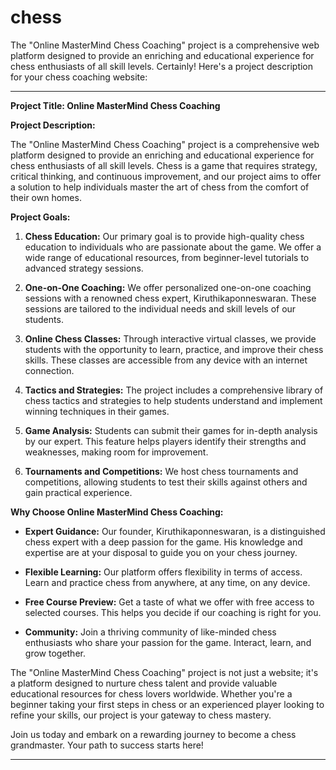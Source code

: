 # chess
The "Online MasterMind Chess Coaching" project is a comprehensive web platform designed to provide an enriching and educational experience for chess enthusiasts of all skill levels. 
Certainly! Here's a project description for your chess coaching website:

---

**Project Title: Online MasterMind Chess Coaching**

**Project Description:**

The "Online MasterMind Chess Coaching" project is a comprehensive web platform designed to provide an enriching and educational experience for chess enthusiasts of all skill levels. Chess is a game that requires strategy, critical thinking, and continuous improvement, and our project aims to offer a solution to help individuals master the art of chess from the comfort of their own homes.

**Project Goals:**

1. **Chess Education:** Our primary goal is to provide high-quality chess education to individuals who are passionate about the game. We offer a wide range of educational resources, from beginner-level tutorials to advanced strategy sessions.

2. **One-on-One Coaching:** We offer personalized one-on-one coaching sessions with a renowned chess expert, Kiruthikaponneswaran. These sessions are tailored to the individual needs and skill levels of our students.

3. **Online Chess Classes:** Through interactive virtual classes, we provide students with the opportunity to learn, practice, and improve their chess skills. These classes are accessible from any device with an internet connection.

4. **Tactics and Strategies:** The project includes a comprehensive library of chess tactics and strategies to help students understand and implement winning techniques in their games.

5. **Game Analysis:** Students can submit their games for in-depth analysis by our expert. This feature helps players identify their strengths and weaknesses, making room for improvement.

6. **Tournaments and Competitions:** We host chess tournaments and competitions, allowing students to test their skills against others and gain practical experience.

**Why Choose Online MasterMind Chess Coaching:**

- **Expert Guidance:** Our founder, Kiruthikaponneswaran, is a distinguished chess expert with a deep passion for the game. His knowledge and expertise are at your disposal to guide you on your chess journey.

- **Flexible Learning:** Our platform offers flexibility in terms of access. Learn and practice chess from anywhere, at any time, on any device.

- **Free Course Preview:** Get a taste of what we offer with free access to selected courses. This helps you decide if our coaching is right for you.

- **Community:** Join a thriving community of like-minded chess enthusiasts who share your passion for the game. Interact, learn, and grow together.

The "Online MasterMind Chess Coaching" project is not just a website; it's a platform designed to nurture chess talent and provide valuable educational resources for chess lovers worldwide. Whether you're a beginner taking your first steps in chess or an experienced player looking to refine your skills, our project is your gateway to chess mastery.

Join us today and embark on a rewarding journey to become a chess grandmaster. Your path to success starts here!

---


